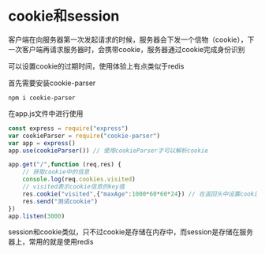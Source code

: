 # cookie和session

客户端在向服务器第一次发起请求的时候，服务器会下发一个信物（cookie），下一次客户端再请求服务器时，会携带cookie，服务器通过cookie完成身份识别

可以设置cookie的过期时间，使用体验上有点类似于redis

首先需要安装cookie-parser

`npm i cookie-parser `

在app.js文件中进行使用

```js
const express = require("express")
var cookieParser = require("cookie-parser")
var app = express()
app.use(cookieParser()) // 使用cookieParser才可以解析cookie

app.get("/",function (req,res) {
    // 获取cookie中的信息
    console.log(req.cookies.visited)
    // visited表示cookie信息的key值
    res.cookie("visited",{"maxAge":1000*60*60*24}) // 在返回头中设置cookie信息
    res.send("测试cookie")
})
app.listen(3000)
```

session和cookie类似，只不过cookie是存储在内存中，而session是存储在服务器上，常用的就是使用redis
